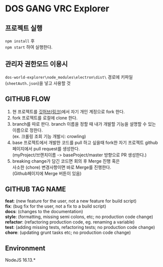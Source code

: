 # DOS GANG VRC Explorer

## 프로젝트 실행

`npm install` 후  
`npm start` 하여 실행한다.

## 관리자 권한모드 이용시
`dos-world-explorer\node_modules\electron\dist\` 경로에 키파일 (`sheetAuth.json`)을 넣고 사용할 것

## GITHUB FLOW
1. 현 프로젝트를 [깃허브(링크)](https://github.com/dos-dev-group/dos-world-explorer)에서 자기 개인 계정으로 fork 한다.
2. fork 프로젝트를 로컬에 clone 한다.
3. branch를 따로 판다. branch 이름을 정할 때 내가 개발할 기능을 설명할 수 있는 이름으로 정한다.  
   (ex. 크롤링 조회 기능 개발시: crowling)
4. base 프로젝트에서 개발한 코드를 pull 하고 싶을때 fork한 자기 프로젝트 github페이지에서 pull request를 생성한다.  
   (myProject/브랜치이름 -> baseProject/master 방향으로 PR 생성한다.)
5. breaking change가 담긴 코드면 회의 후 Merge 진행 혹은  
   사소한 (chore) 변경사항이면 바로 Merge를 진행한다.  
   (Github페이지에 Merge 버튼이 있음)

## GITHUB TAG NAME
__feat__: (new feature for the user, not a new feature for build script)  
__fix__: (bug fix for the user, not a fix to a build script)  
__docs__: (changes to the documentation)  
__style__: (formatting, missing semi colons, etc; no production code change)  
__refactor__: (refactoring production code, eg. renaming a variable)  
__test__: (adding missing tests, refactoring tests; no production code change)  
__chore__: (updating grunt tasks etc; no production code change)  

## Environment
NodeJS 16.13.*
